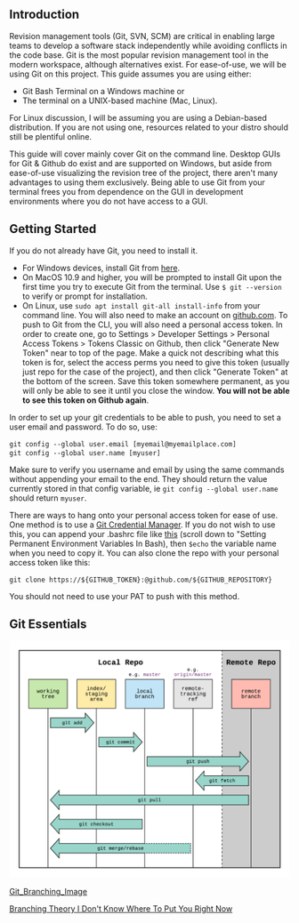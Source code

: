 ## Introduction

Revision management tools (Git, SVN, SCM) are critical in enabling large teams to develop a software stack independently while avoiding conflicts in the code base. Git is the most popular revision management tool in the modern workspace, although alternatives exist. For ease-of-use, we will be using Git on this project. This guide assumes you are using either:
* Git Bash Terminal on a Windows machine or 
* The terminal on a UNIX-based machine (Mac, Linux). 

For Linux discussion, I will be assuming you are using a Debian-based distribution. If you are not using one, resources related to your distro should still be plentiful online.

This guide will cover mainly cover Git on the command line. Desktop GUIs for Git & Github do exist and are supported on Windows, but aside from ease-of-use visualizing the revision tree of the project, there aren't many advantages to using them exclusively. Being able to use Git from your terminal frees you from dependence on the GUI in development environments where you do not have access to a GUI. 

## Getting Started

If you do not already have Git, you need to install it. 
 * For Windows devices, install Git from [here](https://git-scm.com/download/win).
 * On MacOS 10.9 and higher, you will be prompted to install Git upon the first time you try to execute Git from the terminal. Use ```$ git --version``` to verify or prompt for installation.
 * On Linux, use ```sudo apt install git-all install-info``` from your command line.
You will also need to make an account on [github.com](https://github.com/). To push to Git from the CLI, you will also need a personal access token. In order to create one, go to Settings > Developer Settings > Personal Access Tokens > Tokens Classic on Github, then click "Generate New Token" near to top of the page. Make a quick not describing what this token is for, select the access perms you need to give this token (usually just repo for the case of the project), and then click "Generate Token" at the bottom of the screen. Save this token somewhere permanent, as you will only be able to see it until you close the window. **You will not be able to see this token on Github again**.

In order to set up your git credentials to be able to push, you need to set a user email and password. To do so, use: 

    git config --global user.email [myemail@myemailplace.com] 
    git config --global user.name [myuser]

Make sure to verify you username and email by using the same commands without appending your email to the end. They should return the value currently stored in that config variable, ie ```git config --global user.name``` should return `myuser`.

There are ways to hang onto your personal access token for ease of use. One method is to use a [Git Credential Manager](https://github.blog/2022-04-07-git-credential-manager-authentication-for-everyone/). If you do not wish to use this, you can append your .bashrc file like [this](https://devconnected.com/set-environment-variable-bash-how-to/) (scroll down to "Setting Permanent Environment Variables In Bash), then ```$echo``` the variable name when you need to copy it. You can also clone the repo with your personal access token like this:

    git clone https://${GITHUB_TOKEN}:@github.com/${GITHUB_REPOSITORY}

You should not need to use your PAT to push with this method.

## Git Essentials
![Git_Staging_Image](/Acceleration_Docs/Acceleration_Doc_Images/nm1w0gnf2zh11.png)

[Git_Branching_Image](link_dfajkdfhlkjahdsljkfhklajdsfhlkjasdfjlkhasdkljfhlakdjfhk)


[Branching Theory I Don't Know Where To Put You Right Now](https://nvie.com/posts/a-successful-git-branching-model/)

